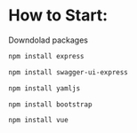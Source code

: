 # How to Start:
Downdolad packages
```bash
npm install express
```
```bash
npm install swagger-ui-express
```
```bash
npm install yamljs
```
```bash
npm install bootstrap
```
```bash
npm install vue
```
